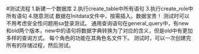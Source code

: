 #测试流程
1.新建一个数据库
2.执行create_table中所有语句
3.执行create_role中所有语句
4.随意测试
数据在Initdata文件中，按需插入。数据宝贵！
测试时可以不用考虑安全性问题用sa登录测试。
通用查询语句在general_query中，有new和old两个版本，new中的语句将数据字典转换为了对应的含义，但是old中有更加多样的查询方式。
每个角色的功能在其角色名文件下。
测试时，可以一次创建完所有的存储过程，然后测试。
